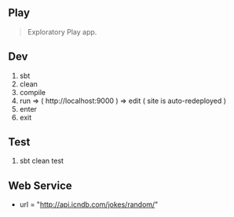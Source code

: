 Play
----
>Exploratory Play app.

Dev
---
1. sbt
2. clean
3. compile
4. run => ( http://localhost:9000 ) => edit ( site is auto-redeployed )
5. enter
6. exit

Test
----
1. sbt clean test

Web Service
-----------
* url = "http://api.icndb.com/jokes/random/"